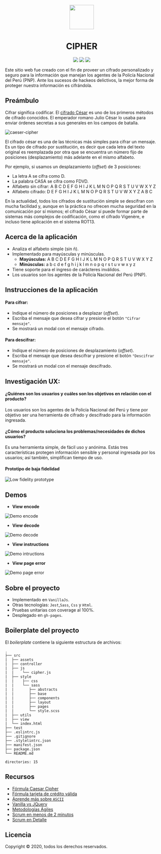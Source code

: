 <p align="center"><a href="public/logo.png"><img src="./src/assets/logo.png" width=80px></a></p>
<h1 align="center">CIPHER</h1>
<p align="center">
<img src="https://img.shields.io/badge/build-passing-brightgreen">
<img src="https://img.shields.io/badge/npm-v6.14.5-9cf">
<img src="https://img.shields.io/badge/coverage-100%25-brightgreen">
</p>


Este sitio web fue creado con el fin de proveer un cifrado personalizado y seguro para la información que manejan los agentes de la Policía Nacional del Perú (PNP). Ante los sucesos de hackeos delictivos, la mejor forma de proteger nuestra información es cifrándola.


## Preámbulo

Cifrar significa codificar. El [cifrado César](https://en.wikipedia.org/wiki/Caesar_cipher)
es uno de los primeros métodos de cifrado conocidos. El emperador romano Julio
César lo usaba para enviar órdenes secretas a sus generales en los campos de
batalla.

![caeser-cipher](https://upload.wikimedia.org/wikipedia/commons/thumb/2/2b/Caesar3.svg/2000px-Caesar3.svg.png)

El cifrado césar es una de las técnicas más simples para cifrar un mensaje. Es
un tipo de cifrado por sustitución, es decir que cada letra del texto original
es reemplazada por otra que se encuentra un número fijo de posiciones
(desplazamiento) más adelante en el mismo alfabeto.

Por ejemplo, si usamos un desplazamiento (_offset_) de 3 posiciones:

* La letra A se cifra como D.
* La palabra CASA se cifra como FDVD.
* Alfabeto sin cifrar: A B C D E F G H I J K L M N O P Q R S T U V W X Y Z
* Alfabeto cifrado: D E F G H I J K L M N O P Q R S T U V W X Y Z A B C

En la actualidad, todos los cifrados de sustitución simple se descifran con
mucha facilidad y, aunque en la práctica no ofrecen mucha seguridad en la
comunicación por sí mismos; el cifrado César sí puede formar parte de sistemas
más complejos de codificación, como el cifrado Vigenère, e incluso tiene
aplicación en el sistema ROT13.

## Acerca de la aplicación

- Analiza el alfabeto simple (sin ñ).
- Implementado para mayúsculas y minúsculas.
    - **Mayúsculas:**  A B C D E F G H I J K L M N O P Q R S T U V W X Y Z
    - **Minúsculas:**   a b c d e f g h i j k l m n o p q r s t u v w x y z
- Tiene soporte para el ingreso de carácteres inválidos.
- Los usuarios son los agentes de la Policía Nacional del Perú (PNP).


## Instrucciones de la aplicación

#### Para cifrar:
- Indique el número de posiciones a desplazar (_offset_).
- Escriba el mensaje que desea cifrar y presione el botón `"Cifrar mensaje"`. 
- Se mostrará un modal con el mensaje cifrado. 

#### Para descifrar:
- Indique el número de posiciones de desplazamiento (_offset_). 
- Escriba el mensaje que desea descifrar y presione el botón `"Descifrar mensaje"`. 
- Se mostrará un modal con el mensaje descifrado. 


## Investigación UX:
  
#### ¿Quiénes son los usuarios y cuáles son los objetivos en relación con el producto?

Los usuarios son los agentes de la Policía Nacional del Perú y tiene por objetivo ser una herramienta de cifrado y descifrado para la información ingresada.

#### ¿Cómo el producto soluciona los problemas/necesidades de dichos usuarios?

Es una herramienta simple, de fácil uso y anónima. Estás tres características protegen información sensible y personal ingresada por los usuarios; así también, simplifican tiempo de uso.

#### Prototipo de baja fidelidad

<img src="./src/utils/low-prototype.png" alt="Low fidelity prototype">


## Demos

- **View encode**

<img src="./src/utils/demo-encode.png" alt="Demo encode">

- **View decode**

<img src="./src/utils/demo-decode.png" alt="Demo decode">

- **View instructions**

<img src="./src/utils/demo-instructions.png" alt="Demo intructions">

- **View page error**

<img src="./src/utils/demo-error.png" alt="Demo page error">

## Sobre el proyecto

- Implementado en `VanillaJs`.
- Otras tecnologías: `Jest`,`Sass`, `Css` y `Html`.
- Pruebas unitarias con coverage al 100%.
- Desplegado en `gh-pages`.

## Boilerplate del proyecto
El _boilerplate_ contiene la siguiente estructura de archivos:

```text
.
├── src
|  ├── assets
|  ├── controller
|  ├── js
|  |    └── cipher.js
|  ├── style
|  |    ├── css
|  |    └── sass
|  |       ├── abstracts
|  |       ├── base
|  |       ├── components
|  |       ├── layout
|  |       ├── pages
|  |       └── style.scss
|  ├── utils
|  ├── view
|  └── index.html
├── test
├── .eslintrc.js
├── .gitignore
├── .stylelintrc.json
├── manifest.json
├── package.json
└── README.md

directories: 15 
```    

## Recursos 

- [Fórmula Caesar Cipher](https://img.youtube.com/vi/zd8eVrXhs7Y/0.jpg)
- [Fórmula tarjeta de crédito válida](https://www.youtube.com/watch?v=f0zL6Ot9y_w)
- [Aprende más sobre `ASCII`](http://conceptodefinicion.de/ascii/)
- [Vanilla vs JQuery](https://medium.com/laboratoria-how-to/vanillajs-vs-jquery-31e623bbd46e)
- [Metodologías Ágiles](https://www.youtube.com/watch?v=v3fLx7VHxGM)
- [Scrum en menos de 2 minutos](https://www.youtube.com/watch?v=TRcReyRYIMg)
- [Scrum en Detalle](https://www.youtube.com/watch?v=nOlwF3HRrAY&t=297s)
  
  
 ## Licencia

Copyright © 2020, todos los derechos reservados.
